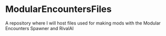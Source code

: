 # ModularEncountersFiles
A repository where I will host files used for making mods with the Modular Encounters Spawner and RivalAI
